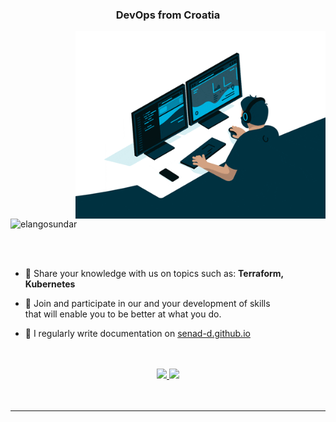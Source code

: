 
<h3 align="center">DevOps from Croatia</h3>

<img align="right" alt="Coding" width="400" src="https://github.com/senad-d/senad-d.github.io/blob/e82b925bc807706c09bd2d7b544caaece6e665df/_media/gif/giphy.gif">

<p align="left"> <img src="https://komarev.com/ghpvc/?username=devops-seki&label=Profile%20views&color=0e75b6&style=flat" alt="elangosundar" /> </p>

<br/>
<br/>

- 🌱 Share your knowledge with us on topics such as: **Terraform, Kubernetes**

- 💬 Join and participate in our and your development of skills <br/>that will enable you to be better at what you do.
  
- 📝 I regularly write documentation on [senad-d.github.io](https://senad-d.github.io/)

<br/>
<br/>

<div align="center"> 
  <a href="mailto:senad.dizdarevic.ri@gmail.com">
    <img src="https://img.shields.io/badge/Gmail-333333?style=for-the-badge&logo=gmail&logoColor=red" />
  </a>
  <a href="www.linkedin.com/in/dizdarevic-senad">
    <img src="https://img.shields.io/badge/LinkedIn-0077B5?style=for-the-badge&logo=linkedin&logoColor=white" />
  </a>
</div>
<br/>
<br/>
<hr/>
